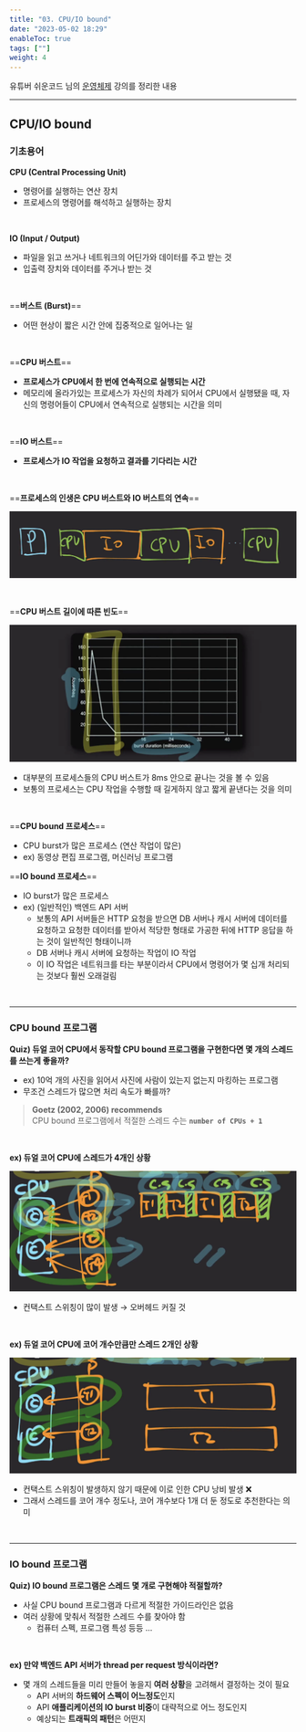 ```yaml
---
title: "03. CPU/IO bound"
date: "2023-05-02 18:29"
enableToc: true
tags: [""]
weight: 4
---
```


유튜버 쉬운코드 님의 <a href='https://www.youtube.com/@ez./playlists' target='_blank'>운영체제</a> 강의를 정리한 내용

<hr>

## CPU/IO bound

### 기초용어

**CPU (Central Processing Unit)**
- 명령어를 실행하는 연산 장치
- 프로세스의 명령어를 해석하고 실행하는 장치

<br>

**IO (Input / Output)**
- 파일을 읽고 쓰거나 네트워크의 어딘가와 데이터를 주고 받는 것
- 입출력 장치와 데이터를 주거나 받는 것

<br>

==**버스트 (Burst)**==
- 어떤 현상이 짧은 시간 안에 집중적으로 일어나는 일

<br>

==**CPU 버스트**==
- **프로세스가 CPU에서 한 번에 연속적으로 실행되는 시간**
- 메모리에 올라가있는 프로세스가 자신의 차례가 되어서 CPU에서 실행됐을 때, 자신의 명령어들이 CPU에서 연속적으로 실행되는 시간을 의미

<br>

==**IO 버스트**==
- **프로세스가 IO 작업을 요청하고 결과를 기다리는 시간**

<br>

==**프로세스의 인생은 CPU 버스트와 IO 버스트의 연속**==

![](brain/image/lecture03-29.png)

<br>

==**CPU 버스트 길이에 따른 빈도**==

![](brain/image/lecture03-30.png)

- 대부분의 프로세스들의 CPU 버스트가 8ms 안으로 끝나는 것을 볼 수 있음
- 보통의 프로세스는 CPU 작업을 수행할 때 길게하지 않고 짧게 끝낸다는 것을 의미

<br>

==**CPU bound 프로세스**==
- CPU burst가 많은 프로세스 (연산 작업이 많은)
- ex) 동영상 편집 프로그램, 머신러닝 프로그램

==**IO bound 프로세스**==
- IO burst가 많은 프로세스
- ex) (일반적인) 백엔드 API 서버
	- 보통의 API 서버들은 HTTP 요청을 받으면 DB 서버나 캐시 서버에 데이터를 요청하고 요청한 데이터를 받아서 적당한 형태로 가공한 뒤에 HTTP 응답을 하는 것이 일반적인 형태이니까
	- DB 서버나 캐시 서버에 요청하는 작업이 IO 작업
	- 이 IO 작업은 네트워크를 타는 부분이라서 CPU에서 명령어가 몇 십개 처리되는 것보다 훨씬 오래걸림

<br><hr>

### CPU bound 프로그램

**Quiz) 듀얼 코어 CPU에서 동작할 CPU bound 프로그램을 구현한다면 몇 개의 스레드를 쓰는게 좋을까?**
- ex) 10억 개의 사진을 읽어서 사진에 사람이 있는지 없는지 마킹하는 프로그램
- 무조건 스레드가 많으면 처리 속도가 빠를까?

> **Goetz (2002, 2006) recommends** <br>
> CPU bound 프로그램에서 적절한 스레드 수는 **`number of CPUs + 1`**

<br>

**ex) 듀얼 코어 CPU에 스레드가 4개인 상황**

![](brain/image/lecture03-31.png)

- 컨택스트 스위칭이 많이 발생 → 오버헤드 커질 것

<br>

**ex) 듀얼 코어 CPU에 코어 개수만큼만 스레드 2개인 상황**

![](brain/image/lecture03-32.png)

- 컨택스트 스위칭이 발생하지 않기 때문에 이로 인한 CPU 낭비 발생 ❌
- 그래서 스레드를 코어 개수 정도나, 코어 개수보다 1개 더 둔 정도로 추천한다는 의미

<br><hr>

### IO bound 프로그램

**Quiz) IO bound 프로그램은 스레드 몇 개로 구현해야 적절할까?**
- 사실 CPU bound 프로그램과 다르게 적절한 가이드라인은 없음
- 여러 상황에 맞춰서 적절한 스레드 수를 찾아야 함
	- 컴퓨터 스펙, 프로그램 특성 등등 ...

<br>

**ex) 만약 백엔드 API 서버가 thread per request 방식이라면?**
- 몇 개의 스레드들을 미리 만들어 놓을지 **여러 상황**을 고려해서 결정하는 것이 필요
	- API 서버의 **하드웨어 스펙이 어느정도**인지
	- API **애플리케이션의 IO burst 비중**이 대략적으로 어느 정도인지
	- 예상되는 **트래픽의 패턴**은 어떤지


